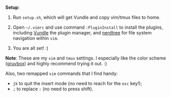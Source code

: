 **Setup**:

1. Run `setup.sh`, which will get Vundle and copy vim/tmux files to home.

2. Open `~/.vimrc` and use command `:PluginInstall` to install the plugins, including [Vundle](https://github.com/VundleVim/Vundle.vim) the plugin manager, and [nerdtree](https://github.com/scrooloose/nerdtree) for file system navigation within `vim`.

3. You are all set! :)

**Note**: These are my `vim` and `tmux` settings. I especially like the color scheme ([gruvbox](https://github.com/morhetz/gruvbox)) and highly recommend trying it out. :)

Also, two remapped `vim` commands that I find handy:
* `jk` to quit the insert mode (no need to reach for the `esc` key!);
* `;` to replace `:` (no need to press shift).


